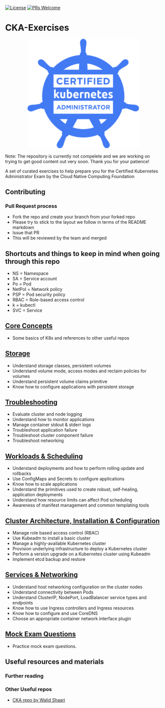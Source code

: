 [![License](https://img.shields.io/badge/License-Apache_2.0-blue.svg)](https://opensource.org/licenses/Apache-2.0)
[![PRs Welcome](https://img.shields.io/badge/PRs-welcome-brightgreen.svg?style=flat-square)](http://makeapullrequest.com)

# CKA-Exercises

<p align="center">
  <img width="360" src="ckalogo1.jpeg">
</p>

Note: The repository is currently not compelete and we are working on trying to get good content out very soon. Thank you for your patience!

A set of curated exercises to help prepare you for the Certified Kubernetes Administrator Exam by the Cloud Native Computing Foundation

## Contributing

### Pull Request process
  - Fork the repo and create your branch from your forked repo
  - Please try to stick to the layout we follow in terms of the README markdown
  - Issue that PR
  - This will be reviewed by the team and merged


## Shortcuts and things to keep in mind when going through this repo

- NS = Namespace
- SA = Service account
- Po = Pod
- NetPol = Network policy
- PSP = Pod security policy
- RBAC = Role-based access control
- k = kubectl
- SVC = Service

## [Core Concepts](1-Basics)

- Some basics of K8s and references to other useful repos

## [Storage](2-Storage)

- Understand storage classes, persistent volumes
- Understand volume mode, access modes and reclaim policies for volumes
- Understand persistent volume claims primitive
- Know how to configure applications with persistent storage

## [Troubleshooting](3-Troubleshooting)

- Evaluate cluster and node logging
- Understand how to monitor applications
- Manage container stdout & stderr logs
- Troubleshoot application failure
- Troubleshoot cluster component failure
- Troubleshoot networking

## [Workloads & Scheduling](4-Workloads-Scheduling)

- Understand deployments and how to perform rolling update and rollbacks
- Use ConfigMaps and Secrets to configure applications
- Know how to scale applications
- Understand the primitives used to create robust, self-healing, application deployments
- Understand how resource limits can affect Pod scheduling
- Awareness of manifest management and common templating tools

## [Cluster Architecture, Installation & Configuration](5-ClusterArchitecture-Installation-Configuration)

- Manage role based access control (RBAC)
- Use Kubeadm to install a basic cluster
- Manage a highly-available Kubernetes cluster
- Provision underlying infrastructure to deploy a Kubernetes cluster
- Perform a version upgrade on a Kubernetes cluster using Kubeadm
- Implement etcd backup and restore

## [Services & Networking](6-Services-Networking)

- Understand host networking configuration on the cluster nodes
- Understand connectivity between Pods
- Understand ClusterIP, NodePort, LoadBalancer service types and endpoints
- Know how to use Ingress controllers and Ingress resources
- Know how to configure and use CoreDNS
- Choose an appropriate container network interface plugin

## [Mock Exam Questions](7-mock-exam-questions)

- Practice mock exam questions.

## Useful resources and materials

### Further reading

### Other Useful repos

- [CKA repo by Walid Shaari](https://github.com/walidshaari/Kubernetes-Certified-Administrator)